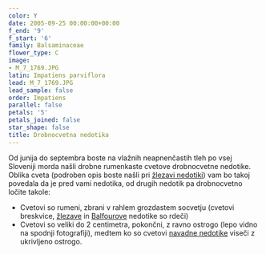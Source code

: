 ```yaml
---
color: Y
date: 2005-09-25 00:00:00+00:00
f_end: '9'
f_start: '6'
family: Balsaminaceae
flower_type: C
image:
- M_7_1769.JPG
latin: Impatiens parviflora
lead: M_7_1769.JPG
lead_sample: false
order: Impatiens
parallel: false
petals: '5'
petals_joined: false
star_shape: false
title: Drobnocvetna nedotika
---
```

Od junija do septembra boste na vlažnih neapnenčastih tleh po vsej Sloveniji morda našli drobne rumenkaste cvetove drobnocvetne nedotike. Oblika cveta (podroben opis boste našli pri [žlezavi nedotiki](../../impatiensglandulifera/zlezava-nedotika/)) vam bo takoj povedala da je pred vami nedotika, od drugih nedotik pa drobnocvetno  ločite takole:

-   Cvetovi so rumeni, zbrani v rahlem grozdastem socvetju (cvetovi breskvice, [žlezave](../../impatiensglandulifera/zlezava-nedotika/) in [Balfourove](../../impatiensbalfourii/balfourova-nedotika/) nedotike so rdeči)
-   Cvetovi so veliki do 2 centimetra, pokončni, z ravno ostrogo (lepo vidno na spodnji fotografiji), medtem ko so cvetovi [navadne nedotike](../../impatiensnoli-tangere/navadna-nedotika/) viseči z ukrivljeno ostrogo.

